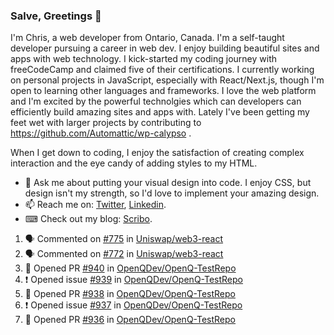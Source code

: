 ### Salve, Greetings 👋

I'm Chris, a web developer from Ontario, Canada. I'm a self-taught developer pursuing a career in web dev. I enjoy building beautiful sites and apps with web technology.
I kick-started my coding journey with freeCodeCamp and claimed five of their certifications.  I currently working on personal projects in JavaScript, especially with React/Next.js, though I'm open to learning other languages and frameworks. I love the web platform and I'm excited by the powerful technolgies which can developers can efficiently build amazing sites and apps with. Lately I've been getting my feet wet with larger projects by contributing to https://github.com/Automattic/wp-calypso .

When I get down to coding, I enjoy the satisfaction of creating complex interaction and the eye candy of adding styles to my HTML. 

- 💬 Ask me about putting your visual design into code. I enjoy CSS, but design isn't my strength, so I'd love to implement your amazing design.
- 📫 Reach me on: [Twitter](https://twitter.com/Christo28120856), [Linkedin](https://www.linkedin.com/in/christopher-stevers-07b9a5204/).
- ⌨ Check out my blog: [Scribo](https://christopherstevers.cf).
<!--
**Christopher-Stevers/Christopher-Stevers** is a ✨ _special_ ✨ repository because its `README.md` (this file) appears on your GitHub profile.

Here are some ideas to get you started:

- 🔭 I’m currently working on ...
- 🌱 I’m currently learning ...
- 👯 I’m looking to collaborate on ...
- 🤔 I’m looking for help with ...
- 😄 Pronouns: ...
- ⚡ Fun fact: ...
-->

<!--START_SECTION:activity-->
1. 🗣 Commented on [#775](https://github.com/Uniswap/web3-react/issues/775) in [Uniswap/web3-react](https://github.com/Uniswap/web3-react)
2. 🗣 Commented on [#772](https://github.com/Uniswap/web3-react/issues/772) in [Uniswap/web3-react](https://github.com/Uniswap/web3-react)
3. 💪 Opened PR [#940](https://github.com/OpenQDev/OpenQ-TestRepo/pull/940) in [OpenQDev/OpenQ-TestRepo](https://github.com/OpenQDev/OpenQ-TestRepo)
4. ❗️ Opened issue [#939](https://github.com/OpenQDev/OpenQ-TestRepo/issues/939) in [OpenQDev/OpenQ-TestRepo](https://github.com/OpenQDev/OpenQ-TestRepo)
5. 💪 Opened PR [#938](https://github.com/OpenQDev/OpenQ-TestRepo/pull/938) in [OpenQDev/OpenQ-TestRepo](https://github.com/OpenQDev/OpenQ-TestRepo)
6. ❗️ Opened issue [#937](https://github.com/OpenQDev/OpenQ-TestRepo/issues/937) in [OpenQDev/OpenQ-TestRepo](https://github.com/OpenQDev/OpenQ-TestRepo)
7. 💪 Opened PR [#936](https://github.com/OpenQDev/OpenQ-TestRepo/pull/936) in [OpenQDev/OpenQ-TestRepo](https://github.com/OpenQDev/OpenQ-TestRepo)
<!--END_SECTION:activity-->
